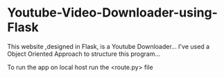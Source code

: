 # Youtube-Video-Downloader-using-Flask


This website ,designed in Flask, is a Youtube Downloader... 
I've used a Object Oriented Approach to structure this program...

To run the app on local host run the <route.py> file

